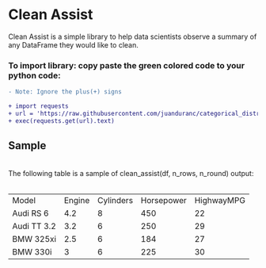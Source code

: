# Clean Assist

Clean Assist is a simple library to help data scientists observe a summary of any DataFrame they would like to clean.

### To import library: copy paste the green colored code to your python code:
```diff
- Note: Ignore the plus(+) signs
```
```diff
+ import requests
+ url = 'https://raw.githubusercontent.com/juanduranc/categorical_distribution_juan/master/info'
+ exec(requests.get(url).text)
```



<!DOCTYPE html>
<html>
<body>

<h2>Sample</h2><br>
The following table is a sample of clean_assist(df, n_rows, n_round) output:<br><br>

<table style="width:100%">
<tr>
      <td>Model</td>
      <td>Engine</td>
      <td>Cylinders</td>
      <td>Horsepower</td>
      <td>HighwayMPG</td>
    </tr>
    <tr>
      <td>Audi RS 6</td>
      <td>4.2</td>
      <td>8</td>
      <td>450</td>
      <td>22</td>
    </tr>
    <tr>
      <td>Audi TT 3.2</td>
      <td>3.2</td>
      <td>6</td>
      <td>250</td>
      <td>29</td>
    </tr>
    <tr>
      <td>BMW 325xi</td>
      <td>2.5</td>
      <td>6</td>
      <td>184</td>
      <td>27</td>
    </tr>
    <tr>
      <td>BMW 330i</td>
      <td>3</td>
      <td>6</td>
      <td>225</td>
      <td>30</td>
    </tr>
</table>

</body>
</html>
